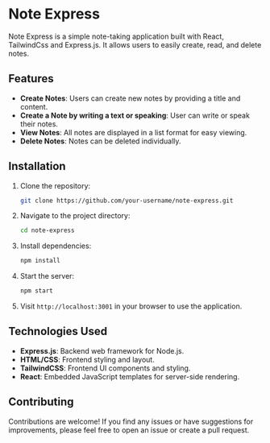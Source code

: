 # Note Express

Note Express is a simple note-taking application built with React, TailwindCss and  Express.js. It allows users to easily create, read, and delete notes.

## Features

- **Create Notes**: Users can create new notes by providing a title and content.
- **Create a Note by writing a text or speaking**: User can write or speak their notes.
- **View Notes**: All notes are displayed in a list format for easy viewing.
- **Delete Notes**: Notes can be deleted individually.

## Installation

1. Clone the repository:

   ```bash
   git clone https://github.com/your-username/note-express.git
   ```

2. Navigate to the project directory:

   ```bash
   cd note-express
   ```

3. Install dependencies:

   ```bash
   npm install
   ```

4. Start the server:

   ```bash
   npm start
   ```

5. Visit `http://localhost:3001` in your browser to use the application.

## Technologies Used

- **Express.js**: Backend web framework for Node.js.
- **HTML/CSS**: Frontend styling and layout.
- **TailwindCSS**: Frontend UI components and styling.
- **React**: Embedded JavaScript templates for server-side rendering.

## Contributing

Contributions are welcome! If you find any issues or have suggestions for improvements, please feel free to open an issue or create a pull request.
